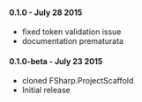 #### 0.1.0 - July 28 2015
* fixed token validation issue
* documentation prematurata


#### 0.1.0-beta - July 23 2015
* cloned FSharp.ProjectScaffold
* Initial release
